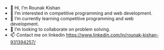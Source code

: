 - 👋 Hi, I’m Rounak Kishan
- 👀 I’m interested in competitive programming and web development.
- 🌱 I’m currently learning competitive programming and web development.
- 💞️ I’m looking to collaborate on problem solving.
- 📫 Contact me on linkedin https://www.linkedin.com/in/rounak-kishan-931394257/

<!---
rounakkishan28/rounakkishan28 is a ✨ special ✨ repository because its `README.md` (this file) appears on your GitHub profile.
You can click the Preview link to take a look at your changes.
--->
